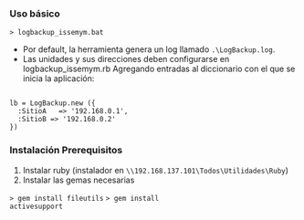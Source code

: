 ### Uso básico

<code>> logbackup_issemym.bat</code>

* Por default, la herramienta genera un log llamado `.\LogBackup.log`.
* Las unidades y sus direcciones deben configurarse en logbackup_issemym.rb
  Agregando entradas al diccionario con el que se inicia la aplicación:

<code>
lb = LogBackup.new ({
  :SitioA   => '192.168.0.1',
  :SitioB => '192.168.0.2'
})</code>

### Instalación Prerequisitos

1. Instalar ruby (instalador en `\\192.168.137.101\Todos\Utilidades\Ruby`)
2. Instalar las gemas necesarias

<code>> gem install fileutils</code>
<code>> gem install activesupport</code>


